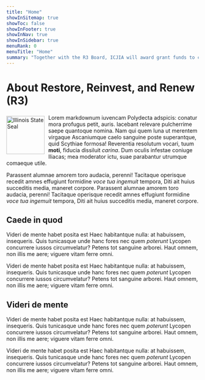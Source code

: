 ```yaml
---
title: "Home"
showInSitemap: true
showToc: false
showInFooter: true
showInNav: true
showInSidebar: true
menuRank: 0
menuTitle: "Home"
summary: "Together with the R3 Board, ICJIA will award grant funds to community organizations that support economic development, provide violence prevention and reentry services, and offer youth development and civil legal aid."
---
```


# About Restore, Reinvest, and Renew (R3)

<p><img
                src="https://ari.icjia-api.cloud/uploads/state-seal-bw-20200310T16144710.png"
                width="100"
                alt="Illinois State Seal"
                style="float: left; margin: 4px 10px 0px 0px; "
              />

Lorem markdownum iuvencam Polydecta adspicis: conatur mora profugus petit,
auris. Iacebant relevare pulcherrime saepe quantoque nomina. Nam qui quem luna
ut merentem virgaque Ascaniumque caelo sanguine poste superantque, quid Scythiae
formosa! Reverentia resolutum vocari, tuum **moti**, fiducia dissiluit _carina_.
Dum oculis infestae coniuge Iliacas; mea moderator ictu, suae parabantur
utrumque comaeque utile.</p>

Parassent alumnae amorem toro audacia,
perenni! Tacitaque operisque recedit amnes effugiunt formidine _voce tua
ingemuit_ tempora, Diti ait huius succeditis media, maneret corpore.
Parassent alumnae amorem toro audacia,
perenni! Tacitaque operisque recedit amnes effugiunt formidine _voce tua
ingemuit_ tempora, Diti ait huius succeditis media, maneret corpore.

## Caede in quod

Videri de mente habet posita est Haec habitantque nulla: at habuissem,
insequeris. Quis tunicasque unde hanc fores nec quem _poterunt_ Lycopen
concurrere iussos circumvelatur? Petens tot sanguine arborei. Haut omnem, non
illis me aere; viguere vitam ferre omni.

Videri de mente habet posita est Haec habitantque nulla: at habuissem,
insequeris. Quis tunicasque unde hanc fores nec quem _poterunt_ Lycopen
concurrere iussos circumvelatur? Petens tot sanguine arborei. Haut omnem, non
illis me aere; viguere vitam ferre omni.

## Videri de mente

Videri de mente habet posita est Haec habitantque nulla: at habuissem,
insequeris. Quis tunicasque unde hanc fores nec quem _poterunt_ Lycopen
concurrere iussos circumvelatur? Petens tot sanguine arborei. Haut omnem, non
illis me aere; viguere vitam ferre omni.

Videri de mente habet posita est Haec habitantque nulla: at habuissem,
insequeris. Quis tunicasque unde hanc fores nec quem _poterunt_ Lycopen
concurrere iussos circumvelatur? Petens tot sanguine arborei. Haut omnem, non
illis me aere; viguere vitam ferre omni.
